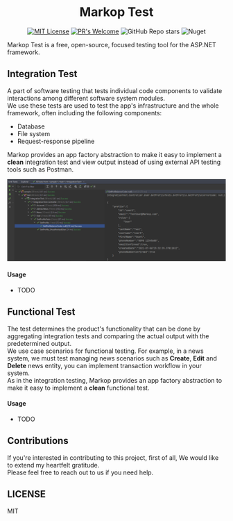 ﻿<h1 align="center">Markop Test</h1>
<div align="center">
    <a href="https://github.com/AliRezaBeigy/MarkopDev/MarkopTest/blob/master/LICENSE"><img src="https://img.shields.io/badge/License-MIT-yellow.svg?style=for-the-badge" alt="MIT License"></a>
    <a href="http://makeapullrequest.com"><img src="https://img.shields.io/badge/PRs-welcome-brightgreen.svg?style=for-the-badge" alt="PR&#39;s Welcome"></a>
    <img src="https://img.shields.io/github/stars/MarkopDev/MarkopTest?style=for-the-badge" alt="GitHub Repo stars">
    <img alt="Nuget" src="https://img.shields.io/nuget/dt/MarkopTest?style=for-the-badge">
</div>

Markop Test is a free, open-source, focused testing tool for the ASP.NET framework.

## Integration Test
A part of software testing that tests individual code components to validate interactions among different software system modules. \
We use these tests are used to test the app's infrastructure and the whole framework, often including the following components:
- Database
- File system
- Request-response pipeline

Markop provides an app factory abstraction to make it easy to implement a **clean** integration test and view output instead of using external API testing tools such as Postman.
<p align="center">
    <img alt="integration-test" src="assets/integration-test.png" width="1271" />
</p>

#### Usage
- TODO

## Functional Test
The test determines the product's functionality that can be done by aggregating integration tests and comparing the actual output with the predetermined output. \
We use case scenarios for functional testing. For example, in a news system, we must test managing news scenarios such as **Create**, **Edit** and **Delete** news entity, you can implement transaction workflow in your system. \
As in the integration testing, Markop provides an app factory abstraction to make it easy to implement a **clean** functional test.

#### Usage
- TODO

## Contributions
If you're interested in contributing to this project, first of all, We would like to extend my heartfelt gratitude. \
Please feel free to reach out to us if you need help.

## LICENSE
MIT